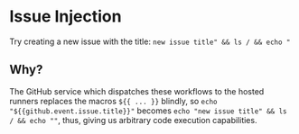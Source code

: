 # Issue Injection
Try creating a new issue with the title:
`new issue title" && ls / && echo "`

## Why?
The GitHub service which dispatches these workflows to the hosted runners replaces 
the macros `${{ ... }}` blindly, so `echo "${{github.event.issue.title}}"` becomes 
`echo "new issue title" && ls / && echo ""`, thus, giving us arbitrary code execution 
capabilities.